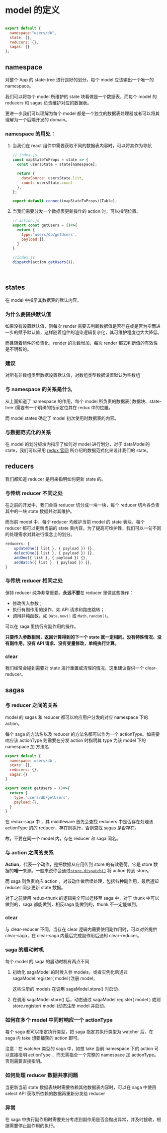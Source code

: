 # model 的定义

```javascript

export default {
  namespace:"users/db",
  state: {},
  reducers: {},
  sagas: {}
};
```



## namespace

对整个 App 的 state-tree 进行良好的划分，每个 model 应该输出一个唯一的 namespace。

我们可以将每个 model 所维护的 state 块看做是一个数据表，而每个 model 的 reducers 和 sagas 负责维护对应的数据表。

更进一步我们可以理解为每个 model 都是一个独立的数据表处理器或者可以将其理解为一个后端开发的 domain。

### namespace 的用处：

1. 当我们在 react 组件中需要获取不同的数据表内容时，可以将其作为导航

   ```javascript
   // index.js
   const mapStateToProps = state => {
     const usersState = state[namespace];

     return {
       dataSource: usersState.list,
       count: usersState.count
     };
   };

   export default connect(mapStateToProps)(Table);
   ```

2. 当我们需要分发一个数据表更新操作的 action 时，可以指明位置。

   ```javascript
   // action.js
   export const getUsers = ()=>{
     return {
       type:'users/db/getUsers',
       payload:{},
     }
   }

   //index.js
   dispatch(action.getUsers());
   ```

   ​

## states

在 model 中指示其数据表的默认内容。

### 为什么要提供默认值

如果没有设置默认值，则每次 render 需要去判断数据值是否存在或是否为空而进一步的赋予默认值，这样随着组件的渲染逻辑复杂化，其可维护程度也大大降低。

而且随着组件的负责化，render 的次数增加，每次 render 都去判断值的有效性是不明智的。

### 建议

对所有非数组类型数据设置默认值，对数组类型数据设置默认为空数组

### 与 namespace 的关系是什么

从上面知道了 namespace 的作用，每个 model 所负责的数据表( 数据块、state-tree )需要有一个明确的指示定位其在 redux 中的位置。

而 model.states 确定了 model 初次使用时数据表的内容。

### 与数据范式化的关系

在 model 的划分板块内指示了如何对 model 进行划分，对于 dataModel的 state，我们可以采用 [redux 官网](http://cn.redux.js.org/docs/recipes/reducers/NormalizingStateShape.html) 所介绍的数据范式化来设计我们的 state。

## reducers

 我们都知道 reducer 是用来指明如何更新 state 的。

### 与传统 reducer 不同之处

在之前的开发中，我们会将 reducer 切分成一块一块，每个 reducer 切片各负责其中的一块 state 数据并对其维护。

而当前 model 中，每个 reducer 均维护当前 model 的 state 表块，每个 reducer 都可以更新当前的 state 表内容，为了提高可维护性，我们可以一句不同的处理需求对其进行慨念上的划分。

```javascript
reducers: {
    updateOne({ list }, { payload }) {},
    delectOne({ list }, { payload }) {},
    addOne({ list }, { payload }) {},
    addBatch({ list }, { payload }) {},
}
```

### 与传统 reducer 相同之处

保持 reducer 纯净非常重要。**永远不要**在 reducer 里做这些操作：

- 修改传入参数；
- 执行有副作用的操作，如 API 请求和路由跳转；
- 调用非纯函数，如 `Date.now()` 或 `Math.random()`。

可以在 saga 里执行有副作用的操作。

**只要传入参数相同，返回计算得到的下一个 state 就一定相同。没有特殊情况、没有副作用，没有 API 请求、没有变量修改，单纯执行计算。**

### clear

我们经常会碰到需要对 state 进行重置或清理的情况，这里建议提供一个 clear-reducer。



## sagas

### 与 reducer 之间的关系

model 的 sagas 和 reducer 都可以响应用户分发的对应 namespace 下的 action。 

每个 saga 的方法名以及 reducer 的方法名都可以作为一个 actionType。如需要响应该 actionType 则需要在分发 action 时指明其 type 为该 model 下的 namespace 加 方法名

```javascript
export default {
  namespace:'users/db',
  state: {},
  reducers: {},
  sagas:{}
}

export const getUsers = ()=>{
  return {
    type:'users/db/getUsers',
    payload:{},
  }
}
```

在 redux-saga 中 ，其 middleware 首先会查找 reducers 中是否存在处理该 actionType 的的 reducer，存在则执行，否则查找 sagas 是否存在。

故，不要在同一个 model 内，存在 reducer 和 saga 同名。

### 与 action 之间的关系

**Action**，代表一个动作，是把数据从应用传到 store 的有效载荷。它是 store 数据的**唯一**来源。一般来说你会通过[`store.dispatch()`](http://cn.redux.js.org/docs/api/Store.html#dispatch) 将 action 传到 store。

而 saga 则负责响应 action ，对该动作做后续处理，包括各种副作用，最后通知 reducer 同步更新 state 数据。

对于之前使用 redux-thunk 的逻辑完全可以迁移至 saga 中，对于 thunk 中可以做到的，saga 都能做到，相反saga 能做到的，thunk 不一定能做到。

### clear

与 clear-reducer 不同，当存在 clear 逻辑内需要使用副作用时，可以对外提供 clear-saga，在 clear-saga 内最后完成副作用后通知 clear-reducer。

### saga 的启动时机

每个 model 的 saga 的启动时机有两点不同

1. 初始化 sagaModel 的时候入参 models，或者实例化后通过 sagaModel.register( model )注册 model，

   这些注册的 models 在调用 sagaModel.store() 时启动。

2. 在调用 sagaModel.store() 后，动态通过 sagaModel.register( model ) 或则 store.register( model )动态注册 model 并启动。

### 如何在多个 model 中同时响应一个 actionType

每个 saga 都可以指定执行类型，把 saga 指定其执行类型为 watcher 后，在 saga 内 take 想要捕获的 action 即可。

注意：在 watcher 类型的 saga 中，如想 take 当前 namespace 下的 action 可以直接指明 actionType ，而无需指全一个完整的 namespace 加 actionType。否则需要直接指明。

### 如何处理 reducer 数据共享问题

当更新当前 state 数据表块时需要依赖其他数据表内容时，可以在 saga 中使用 select API 获取所依赖的数据再重新分发给 reducer

### 异常

在 saga 中执行副作用时需要充分考虑到副作用是否会抛出异常，并及时接收，根据需要停止副作用的执行。
